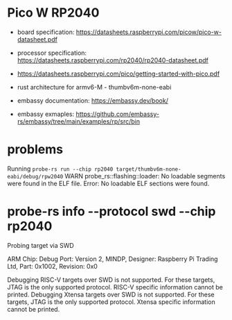 # Pico W RP2040
- board specification: https://datasheets.raspberrypi.com/picow/pico-w-datasheet.pdf
- processor specification: https://datasheets.raspberrypi.com/rp2040/rp2040-datasheet.pdf
- https://datasheets.raspberrypi.com/pico/getting-started-with-pico.pdf

- rust architecture for armv6-M - thumbv6m-none-eabi
- embassy documentation: https://embassy.dev/book/
- embassy exmaples: https://github.com/embassy-rs/embassy/tree/main/examples/rp/src/bin


     
    
# problems
Running `probe-rs run --chip rp2040 target/thumbv6m-none-eabi/debug/rpw2040`
 WARN probe_rs::flashing::loader: No loadable segments were found in the ELF file.
Error: No loadable ELF sections were found.




# probe-rs info --protocol swd --chip rp2040
Probing target via SWD

ARM Chip:
Debug Port: Version 2, MINDP, Designer: Raspberry Pi Trading Ltd, Part: 0x1002, Revision: 0x0

Debugging RISC-V targets over SWD is not supported. For these targets, JTAG is the only supported protocol. RISC-V specific information cannot be printed.
Debugging Xtensa targets over SWD is not supported. For these targets, JTAG is the only supported protocol. Xtensa specific information cannot be printed.

